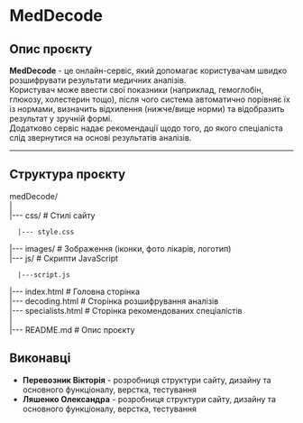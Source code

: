 # MedDecode

## Опис проєкту
**MedDecode** - це онлайн-сервіс, який допомагає користувачам швидко розшифрувати результати медичних аналізів.  
Користувач може ввести свої показники (наприклад, гемоглобін, глюкозу, холестерин тощо), після чого система 
автоматично порівняє їх із нормами, визначить відхилення (нижче/вище норми) та відобразить результат у зручній формі.  
Додатково сервіс надає рекомендації щодо того, до якого спеціаліста слід звернутися на основі результатів аналізів.

---

## Структура проєкту
medDecode/                                                               
|                                                                                  
|--- css/ # Стилі сайту  

      |--- style.css                                                                
|--- images/ # Зображення (іконки, фото лікарів, логотип)                          
|--- js/ # Скрипти JavaScript               

      |---script.js                                                                           
|--- index.html # Головна сторінка                                               
|--- decoding.html # Сторінка розшифрування аналізів                                      
|--- specialists.html # Сторінка рекомендованих спеціалістів                                         
|                                                                                              
|--- README.md # Опис проєкту                                                        


## Виконавці
- **Перевозник Вікторія** - розробниця структури сайту, дизайну та основного функціоналу, верстка, тестування
- **Ляшенко Олександра** - розробниця структури сайту, дизайну та основного функціоналу, верстка, тестування
